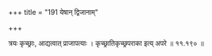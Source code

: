 +++
title = "191 येषान् द्विजानाम्"

+++

त्रयः कृच्छ्राः, आद्यत्वात् प्राजापत्याः । कृच्छ्रातिकृच्छ्रपराका इत्य् अपरे ॥ ११.१९० ॥